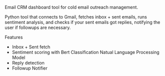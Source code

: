Email CRM dashboard tool for cold email outreach management.

Python tool that connects to Gmail, fetches inbox + sent emails, runs sentiment analysis, and checks if your sent emails got replies, notifying the user if followups are necessary.

Features

- Inbox + Sent fetch
- Sentiment scoring with Bert Classification Natual Language Processing Model
- Reply detection
- Followup Notifier
